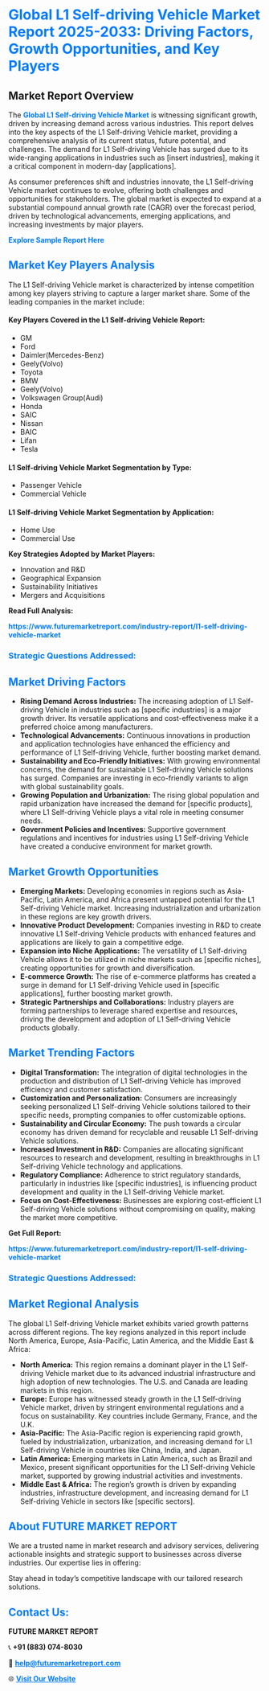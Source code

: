 <h1 style="color: #007BFF;">Global L1 Self-driving Vehicle Market Report 2025-2033: Driving Factors, Growth Opportunities, and Key Players</h1>

<section id="overview">
<h2>Market Report Overview</h2>
<p>The <a href="https://www.futuremarketreport.com/industry-report/l1-self-driving-vehicle-market" style="color: #007BFF; text-decoration: none;"><strong>Global L1 Self-driving Vehicle Market</strong></a> is witnessing significant growth, driven by increasing demand across various industries. This report delves into the key aspects of the L1 Self-driving Vehicle market, providing a comprehensive analysis of its current status, future potential, and challenges. The demand for L1 Self-driving Vehicle has surged due to its wide-ranging applications in industries such as [insert industries], making it a critical component in modern-day [applications].</p>
<p>As consumer preferences shift and industries innovate, the L1 Self-driving Vehicle market continues to evolve, offering both challenges and opportunities for stakeholders. The global market is expected to expand at a substantial compound annual growth rate (CAGR) over the forecast period, driven by technological advancements, emerging applications, and increasing investments by major players.</p>
</section>

<section id="overview">
<p><a href="https://www.futuremarketreport.com/request-sample/reportId=36334" style="color: #007BFF; text-decoration: none;"><strong>Explore Sample Report Here</strong></a></p>
</section>

<section id="key-players">
<h2 style="color: #007BFF;">Market Key Players Analysis</h2>
<p>The L1 Self-driving Vehicle market is characterized by intense competition among key players striving to capture a larger market share. Some of the leading companies in the market include:</p>
<h4>Key Players Covered in the L1 Self-driving Vehicle Report:</h4>
<ul><li>GM</li><li>Ford</li><li>Daimler(Mercedes-Benz)</li><li>Geely(Volvo)</li><li>Toyota</li><li>BMW</li><li>Geely(Volvo)</li><li>Volkswagen Group(Audi)</li><li>Honda</li><li>SAIC</li><li>Nissan</li><li>BAIC</li><li>Lifan</li><li>Tesla</li></ul>
<h4>L1 Self-driving Vehicle Market Segmentation by Type:</h4>
<ul><li>Passenger Vehicle</li><li>Commercial Vehicle</li></ul>

<h4>L1 Self-driving Vehicle Market Segmentation by Application:</h4>
<ul><li>Home Use</li><li>Commercial Use</li></ul>
<p><strong>Key Strategies Adopted by Market Players:</strong></p>
<ul>
<li>Innovation and R&D</li>
<li>Geographical Expansion</li>
<li>Sustainability Initiatives</li>
<li>Mergers and Acquisitions</li>
</ul>
</section>

<section>
<p><strong>Read Full Analysis: </strong></p><a href="https://www.futuremarketreport.com/industry-report/l1-self-driving-vehicle-market" style="color: #007BFF; text-decoration: none;"><strong>https://www.futuremarketreport.com/industry-report/l1-self-driving-vehicle-market</strong></a>
<h3 style="color: #007BFF;">Strategic Questions Addressed:</h3>
</section>

<section id="driving-factors">
<h2 style="color: #007BFF;">Market Driving Factors</h2>
<ul>
<li><strong>Rising Demand Across Industries:</strong> The increasing adoption of L1 Self-driving Vehicle in industries such as [specific industries] is a major growth driver. Its versatile applications and cost-effectiveness make it a preferred choice among manufacturers.</li>
<li><strong>Technological Advancements:</strong> Continuous innovations in production and application technologies have enhanced the efficiency and performance of L1 Self-driving Vehicle, further boosting market demand.</li>
<li><strong>Sustainability and Eco-Friendly Initiatives:</strong> With growing environmental concerns, the demand for sustainable L1 Self-driving Vehicle solutions has surged. Companies are investing in eco-friendly variants to align with global sustainability goals.</li>
<li><strong>Growing Population and Urbanization:</strong> The rising global population and rapid urbanization have increased the demand for [specific products], where L1 Self-driving Vehicle plays a vital role in meeting consumer needs.</li>
<li><strong>Government Policies and Incentives:</strong> Supportive government regulations and incentives for industries using L1 Self-driving Vehicle have created a conducive environment for market growth.</li>
</ul>
</section>

<section id="growth-opportunities">
<h2 style="color: #007BFF;">Market Growth Opportunities</h2>
<ul>
<li><strong>Emerging Markets:</strong> Developing economies in regions such as Asia-Pacific, Latin America, and Africa present untapped potential for the L1 Self-driving Vehicle market. Increasing industrialization and urbanization in these regions are key growth drivers.</li>
<li><strong>Innovative Product Development:</strong> Companies investing in R&D to create innovative L1 Self-driving Vehicle products with enhanced features and applications are likely to gain a competitive edge.</li>
<li><strong>Expansion into Niche Applications:</strong> The versatility of L1 Self-driving Vehicle allows it to be utilized in niche markets such as [specific niches], creating opportunities for growth and diversification.</li>
<li><strong>E-commerce Growth:</strong> The rise of e-commerce platforms has created a surge in demand for L1 Self-driving Vehicle used in [specific applications], further boosting market growth.</li>
<li><strong>Strategic Partnerships and Collaborations:</strong> Industry players are forming partnerships to leverage shared expertise and resources, driving the development and adoption of L1 Self-driving Vehicle products globally.</li>
</ul>
</section>

<section id="trending-factors">
<h2 style="color: #007BFF;">Market Trending Factors</h2>
<ul>
<li><strong>Digital Transformation:</strong> The integration of digital technologies in the production and distribution of L1 Self-driving Vehicle has improved efficiency and customer satisfaction.</li>
<li><strong>Customization and Personalization:</strong> Consumers are increasingly seeking personalized L1 Self-driving Vehicle solutions tailored to their specific needs, prompting companies to offer customizable options.</li>
<li><strong>Sustainability and Circular Economy:</strong> The push towards a circular economy has driven demand for recyclable and reusable L1 Self-driving Vehicle solutions.</li>
<li><strong>Increased Investment in R&D:</strong> Companies are allocating significant resources to research and development, resulting in breakthroughs in L1 Self-driving Vehicle technology and applications.</li>
<li><strong>Regulatory Compliance:</strong> Adherence to strict regulatory standards, particularly in industries like [specific industries], is influencing product development and quality in the L1 Self-driving Vehicle market.</li>
<li><strong>Focus on Cost-Effectiveness:</strong> Businesses are exploring cost-efficient L1 Self-driving Vehicle solutions without compromising on quality, making the market more competitive.</li>
</ul>
</section>

<section>
<p><strong>Get Full Report: </strong></p><a href="https://www.futuremarketreport.com/industry-report/l1-self-driving-vehicle-market" style="color: #007BFF; text-decoration: none;"><strong>https://www.futuremarketreport.com/industry-report/l1-self-driving-vehicle-market</strong></a>
<h3 style="color: #007BFF;">Strategic Questions Addressed:</h3>
</section>


<section id="regional-analysis">
<h2 style="color: #007BFF;">Market Regional Analysis</h2>
<p>The global L1 Self-driving Vehicle market exhibits varied growth patterns across different regions. The key regions analyzed in this report include North America, Europe, Asia-Pacific, Latin America, and the Middle East & Africa:</p>
<ul>
<li><strong>North America:</strong> This region remains a dominant player in the L1 Self-driving Vehicle market due to its advanced industrial infrastructure and high adoption of new technologies. The U.S. and Canada are leading markets in this region.</li>
<li><strong>Europe:</strong> Europe has witnessed steady growth in the L1 Self-driving Vehicle market, driven by stringent environmental regulations and a focus on sustainability. Key countries include Germany, France, and the U.K.</li>
<li><strong>Asia-Pacific:</strong> The Asia-Pacific region is experiencing rapid growth, fueled by industrialization, urbanization, and increasing demand for L1 Self-driving Vehicle in countries like China, India, and Japan.</li>
<li><strong>Latin America:</strong> Emerging markets in Latin America, such as Brazil and Mexico, present significant opportunities for the L1 Self-driving Vehicle market, supported by growing industrial activities and investments.</li>
<li><strong>Middle East & Africa:</strong> The region’s growth is driven by expanding industries, infrastructure development, and increasing demand for L1 Self-driving Vehicle in sectors like [specific sectors].</li>
</ul>
</section>

<footer>
<h2 style="color: #007BFF;">About FUTURE MARKET REPORT</h2>
<p>We are a trusted name in market research and advisory services, delivering actionable insights and strategic support to businesses across diverse industries. Our expertise lies in offering:</p>

<p>Stay ahead in today’s competitive landscape with our tailored research solutions.</p>

<h2 style="color: #007BFF;">Contact Us:</h2>
<p><strong>FUTURE MARKET REPORT</strong></p>
<p>📞 <strong>+91 (883) 074-8030</strong></p>
<p>📧 <strong><a href="mailto:help@futuremarketreport.com" style="color: #007BFF;">help@futuremarketreport.com</a></strong></p>
<p>🌐 <strong><a href="https://www.futuremarketreport.com/" style="color: #007BFF;">Visit Our Website</a></strong></p>
</footer>